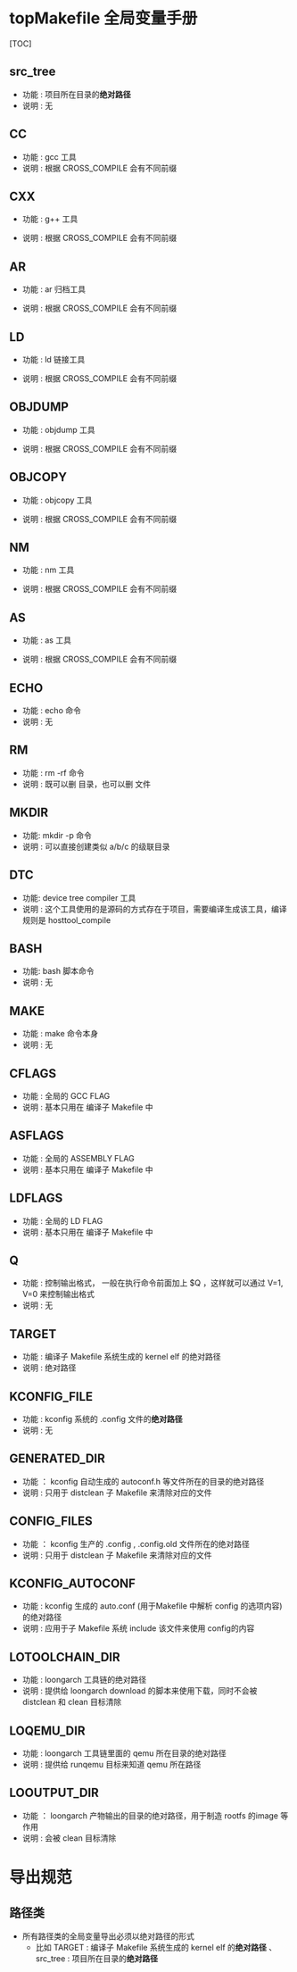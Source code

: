 # topMakefile 全局变量手册

[TOC]

## src_tree

- 功能 : 项目所在目录的**绝对路径**
- 说明 : 无



## CC

- 功能 :  gcc 工具
- 说明 : 根据 CROSS_COMPILE 会有不同前缀



## CXX

- 功能 : g++ 工具

- 说明 : 根据 CROSS_COMPILE 会有不同前缀



## AR

- 功能 : ar 归档工具

- 说明 : 根据 CROSS_COMPILE 会有不同前缀



## LD

- 功能 : ld 链接工具

- 说明 : 根据 CROSS_COMPILE 会有不同前缀



## OBJDUMP

- 功能 : objdump 工具

- 说明 : 根据 CROSS_COMPILE 会有不同前缀



## OBJCOPY

- 功能 : objcopy 工具

- 说明 : 根据 CROSS_COMPILE 会有不同前缀



## NM

- 功能 : nm 工具

- 说明 : 根据 CROSS_COMPILE 会有不同前缀



## AS

- 功能 : as 工具

- 说明 : 根据 CROSS_COMPILE 会有不同前缀



## ECHO

- 功能 : echo 命令
- 说明 : 无



## RM

- 功能 : rm -rf 命令
- 说明 : 既可以删 目录，也可以删 文件



## MKDIR

- 功能: mkdir -p 命令
- 说明 : 可以直接创建类似 a/b/c 的级联目录



## DTC

- 功能: device tree compiler 工具
- 说明 : 这个工具使用的是源码的方式存在于项目，需要编译生成该工具，编译规则是 hosttool_compile 



## BASH

- 功能:  bash 脚本命令
- 说明 : 无



## MAKE

- 功能 : make 命令本身
- 说明 : 无



## CFLAGS

- 功能 :  全局的 GCC FLAG 
- 说明 :  基本只用在 编译子 Makefile 中



## ASFLAGS

- 功能 :  全局的 ASSEMBLY FLAG 
- 说明 :  基本只用在 编译子 Makefile 中



## LDFLAGS

- 功能 :  全局的 LD FLAG 
- 说明 :  基本只用在 编译子 Makefile 中



## Q

- 功能  :  控制输出格式， 一般在执行命令前面加上 $Q ，这样就可以通过 V=1, V=0 来控制输出格式 
- 说明  :  无



## TARGET

- 功能  :  编译子 Makefile 系统生成的 kernel elf 的绝对路径
- 说明  :  绝对路径



## KCONFIG_FILE

- 功能  :  kconfig 系统的 .config 文件的**绝对路径**
- 说明  : 无



## GENERATED_DIR

- 功能  ： kconfig 自动生成的 autoconf.h 等文件所在的目录的绝对路径
- 说明  :   只用于 distclean 子 Makefile 来清除对应的文件



## CONFIG_FILES

- 功能  ： kconfig 生产的 .config , .config.old 文件所在的绝对路径
- 说明  :   只用于 distclean 子 Makefile 来清除对应的文件



## KCONFIG_AUTOCONF

- 功能  : kconfig 生成的 auto.conf (用于Makefile 中解析 config 的选项内容) 的绝对路径
- 说明  :   应用于子 Makefile 系统 include 该文件来使用 config的内容



## LOTOOLCHAIN_DIR

- 功能 : loongarch 工具链的绝对路径
- 说明 : 提供给 loongarch download 的脚本来使用下载，同时不会被 distclean 和  clean 目标清除



## LOQEMU_DIR

- 功能 :  loongarch 工具链里面的 qemu 所在目录的绝对路径
- 说明 : 提供给 runqemu 目标来知道 qemu 所在路径



## LOOUTPUT_DIR

- 功能 ： loongarch 产物输出的目录的绝对路径，用于制造 rootfs 的image 等作用
- 说明 :  会被 clean 目标清除



# 导出规范

## 路径类

- 所有路径类的全局变量导出必须以绝对路径的形式
  - 比如 TARGET :  编译子 Makefile 系统生成的 kernel elf 的**绝对路径** 、 src_tree : 项目所在目录的**绝对路径**